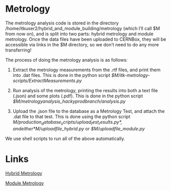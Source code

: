 # Metrology
The metrology analysis code is stored in the directory /home/itkuser2/hybrid_and_module_building/metrology (which I’ll call $M from now on), and is split into two parts: hybrid metrology and module metrology. Once the data files have been uploaded to CERNBox, they will be accessible via links in the $M directory, so we don’t need to do any more transferring!

The process of doing the metrology analysis is as follows:

1. Extract the metrology measurements from the .rtf files, and print them into .dat files. This is done in the python script *$M/itk-metrology-scripts/ExtractMeasurements.py*

2. Run analysis of the metrology, printing the results into both a text file (.json) and some plots (.pdf). This is done in the python script *$M/metrologyanalysis_hackyprodbranch/analysis.py*

3. Upload the .json file to the database as a Metrology Test, and attach the .dat file to that test. This is done using the python script *$M/production_database_scripts/upload_test_results.py*, and either *$M/uploadfile_hybrid.py* or *$M/uploadfile_module.py*

We use shell scripts to run all of the above automatically.

# Links

[Hybrid Metrology](./metrology_hybridmetrology.md)

[Module Metrology](./metrology_modulemetrology.md)